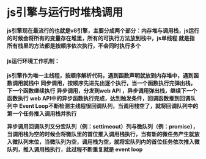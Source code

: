 
# js引擎与运行时堆栈调用

**js引擎现在最流行的也就是v8引擎，主要分成两个部分：内存堆与调用栈，js运行的时候会将所有的变量存在堆里，所有的可执行方法放到栈中，js单线程 就是指所有栈里的方法都是按顺序依次执行，不会同时执行多个**

#### js运行环境工作机制：
**js引擎作为唯一主线程，按顺序解析代码，遇到函数声明就放到内存堆中，遇到函数调用就栈中**
**同步调用，按顺序先进先出逐个执行，当一个函数执行完弹出栈，下一个函数继续执行**
**异步调用，分发到web API ，异步调用弹出栈，继续下一个函数执行**
**web API中的异步函数执行完成，达到触发条件，回调函数推到回调队列中**
**Event Loop不断检测主线程很回调队列，当调用栈空了，就将回调队列中的第一个任务推入调用栈并执行**

**异步调用回调队列又分宏队列（例：settimeout）列与微队列（例：promise），当调用栈为空的时候会将微队里的首位推入调用栈执行，当有新的微任务产生就放入微队列末位，当微队列为空，调用栈为空，就将宏队列内的首位任务依次推入微队列，推入调用栈执行，此过程不断重复就是 event loop**
